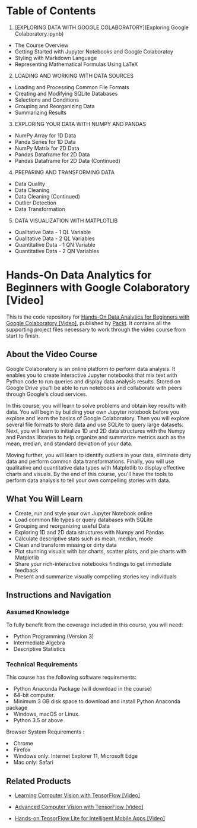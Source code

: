 # Table of Contents 
1. [EXPLORING DATA WITH GOOGLE COLABORATORY](Exploring Google Colaboratory.ipynb)
  * The Course Overview
  * Getting Started with Jupyter Notebooks and Google Colaboratoy
  * Styling with Markdown Language
  * Representing Mathematical Formulas Using LaTeX
2. LOADING AND WORKING WITH DATA SOURCES
  * Loading and Processing Common File Formats
  * Creating and Modifying SQLite Databases
  * Selections and Conditions
  * Grouping and Reorganizing Data
  * Summarizing Results
3. EXPLORING YOUR DATA WITH NUMPY AND PANDAS
  * NumPy Array for 1D Data
  * Panda Series for 1D Data
  * NumPy Matrix for 2D Data
  * Pandas Dataframe for 2D Data
  * Pandas Dataframe for 2D Data (Continued)
4. PREPARING AND TRANSFORMING DATA
  * Data Quality
  * Data Cleaning
  * Data Cleaning (Continued)
  * Outlier Detection
  * Data Transformation
5. DATA VISUALIZATION WITH MATPLOTLIB
  * Qualitative Data - 1 QL Variable
  * Qualitative Data - 2 QL Variables
  * Quantitative Data - 1 QN Variable
  * Quantitative Data - 2 QN Variables



# Hands-On Data Analytics for Beginners with Google Colaboratory [Video]
This is the code repository for [Hands-On Data Analytics for Beginners with Google Colaboratory [Video]](https://www.packtpub.com/business/hands-data-analytics-beginners-google-colaboratory-video?utm_source=github&utm_medium=repository&utm_campaign=9781788993104), published by [Packt](https://www.packtpub.com/?utm_source=github). It contains all the supporting project files necessary to work through the video course from start to finish.
## About the Video Course
Google Colaboratory is an online platform to perform data analysis. It enables you to create interactive Jupyter notebooks that mix text with Python code to run queries and display data analysis results. Stored on Google Drive you'll be able to run notebooks and collaborate with peers through Google's cloud services.

In this course, you will learn to solve problems and obtain key results with data. You will begin by building your own Jupyter notebook before you explore and learn the basics of Google Colaboratory. Then you will explore several file formats to store data and use SQLite to query large datasets. Next, you will learn to initialize 1D and 2D data structures with the Numpy and Pandas libraries to help organize and summarize metrics such as the mean, median, and standard deviation of your data.

Moving further, you will learn to identify outliers in your data, eliminate dirty data and perform common data transformations. Finally, you will use qualitative and quantitative data types with Matplotlib to display effective charts and visuals. By the end of this course, you'll have the tools to perform data analysis to tell your own compelling stories with data.

<H2>What You Will Learn</H2>
<DIV class=book-info-will-learn-text>
<UL>
<LI>Create, run and style your own Jupyter Notebook online 
<LI>Load common file types or query databases with SQLite 
<LI>Grouping and reorganizing useful Data 
<LI>Exploring 1D and 2D data structures with Numpy and Pandas 
<LI>Calculate descriptive stats such as mean, median, mode 
<LI>Clean and transform missing or dirty data 
<LI>Plot stunning visuals with bar charts, scatter plots, and pie charts with Matplotlib 
<LI>Share your rich-interactive notebooks findings to get immediate feedback 
<LI>Present and summarize visually compelling stories key individuals </LI></UL></DIV>

## Instructions and Navigation
### Assumed Knowledge
To fully benefit from the coverage included in this course, you will need:<br/>
<LI>Python Programming (Version 3) 
<LI>Intermediate Algebra
<LI>Descriptive Statistics

### Technical Requirements
This course has the following software requirements:<br/>
<LI>Python Anaconda Package (will download in the course)
<LI>64-bit computer.
<LI>Minimum 3 GB disk space to download and install Python Anaconda package
<LI>Windows, macOS or Linux.
<LI>Python​ ​3.5 or above

Browser System Requirements :
<LI>Chrome
<LI>Firefox
<LI>Windows only: Internet Explorer 11, Microsoft Edge
<LI>Mac only: Safari

## Related Products
* [Learning Computer Vision with TensorFlow [Video]](https://www.packtpub.com/big-data-and-business-intelligence/learning-computer-vision-tensorflow-video?utm_source=github&utm_medium=repository&utm_campaign=9781788292573)

* [Advanced Computer Vision with TensorFlow [Video]](https://www.packtpub.com/application-development/advanced-computer-vision-tensorflow-video?utm_source=github&utm_medium=repository&utm_campaign=9781788479448)

* [Hands-on TensorFlow Lite for Intelligent Mobile Apps [Video]](https://www.packtpub.com/application-development/hands-tensorflow-lite-intelligent-mobile-apps-video?utm_source=github&utm_medium=repository&utm_campaign=9781788990677)

